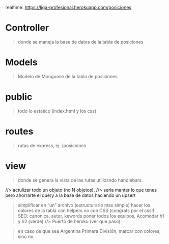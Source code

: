 realtime: https://liga-profesional.herokuapp.com/posiciones

# Controller

> donde se maneja la base de datos de la tabla de posiciones

# Models

> Modelo de Mongoose de la tabla de posiciones

# public

> todo lo estatico (index.html y los css)

# routes

> rutas de express, ej: /posiciones

# view

> donde se genera la vista de las rutas utilizando handlebars.





//> actulizar todo un objeto (no N objetos), 
//> seria manter lo que tenes pero ahorrarte el query a la base de datos haciendo un upsert
> simplificar en “un” archivo (estructurarlo mas simple)
> hacer los colores de la tabla con helpers no con CSS (congrats por el css!)
> SEO: canonica, autor, kewords poner todos los equipos, Acomodar h1 y h2 (verde)
//> Puerto de heroku (ver que paso)

> en caso de que sea Argentina Primera División, marcar con colores, sino no.